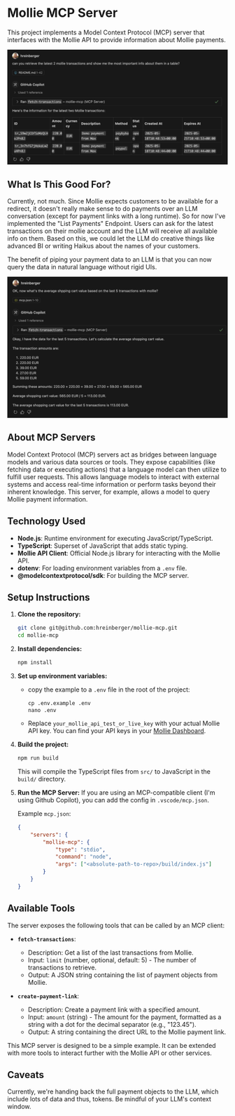 # Mollie MCP Server

This project implements a Model Context Protocol (MCP) server that interfaces with the Mollie API to provide information about Mollie payments.

![Mollie MCP Server Integration](/.github/assets/mollie-mcp.png)

## What Is This Good For?

Currently, not much. Since Mollie expects customers to be available for a redirect, it doesn't really make sense to do payments over an LLM conversation (except for payment links with a long runtime). So for now I've implemented the "List Payments" Endpoint. Users can ask for the latest transactions on their mollie account and the LLM will receive all available info on them. Based on this, we could let the LLM do creative things like advanced BI or writing Haikus about the names of your customers.

The benefit of piping your payment data to an LLM is that you can now query the data in natural language without rigid UIs.

![Average Cart Values](/.github/assets/mollie-mcp-2.png)

## About MCP Servers

Model Context Protocol (MCP) servers act as bridges between language models and various data sources or tools. They expose capabilities (like fetching data or executing actions) that a language model can then utilize to fulfill user requests. This allows language models to interact with external systems and access real-time information or perform tasks beyond their inherent knowledge. This server, for example, allows a model to query Mollie payment information.

## Technology Used

-   **Node.js**: Runtime environment for executing JavaScript/TypeScript.
-   **TypeScript**: Superset of JavaScript that adds static typing.
-   **Mollie API Client**: Official Node.js library for interacting with the Mollie API.
-   **dotenv**: For loading environment variables from a `.env` file.
-   **@modelcontextprotocol/sdk**: For building the MCP server.

## Setup Instructions

1.  **Clone the repository:**

    ```bash
    git clone git@github.com:hreinberger/mollie-mcp.git
    cd mollie-mcp
    ```

2.  **Install dependencies:**

    ```bash
    npm install
    ```

3.  **Set up environment variables:**

    -   copy the example to a `.env` file in the root of the project:
        ```
        cp .env.example .env
        nano .env
        ```
    -   Replace `your_mollie_api_test_or_live_key` with your actual Mollie API key. You can find your API keys in your [Mollie Dashboard](https://www.mollie.com/dashboard/developers/api-keys).

4.  **Build the project:**

    ```bash
    npm run build
    ```

    This will compile the TypeScript files from `src/` to JavaScript in the `build/` directory.

5.  **Run the MCP Server:**
    If you are using an MCP-compatible client (I'm using Github Copilot), you can add the config in `.vscode/mcp.json`.

    Example `mcp.json`:

    ```json
    {
        "servers": {
            "mollie-mcp": {
                "type": "stdio",
                "command": "node",
                "args": ["<absolute-path-to-repo>/build/index.js"]
            }
        }
    }
    ```

## Available Tools

The server exposes the following tools that can be called by an MCP client:

-   **`fetch-transactions`**:

    -   Description: Get a list of the last transactions from Mollie.
    -   Input: `limit` (number, optional, default: 5) - The number of transactions to retrieve.
    -   Output: A JSON string containing the list of payment objects from Mollie.

-   **`create-payment-link`**:
    -   Description: Create a payment link with a specified amount.
    -   Input: `amount` (string) - The amount for the payment, formatted as a string with a dot for the decimal separator (e.g., "123.45").
    -   Output: A string containing the direct URL to the Mollie payment link.

This MCP server is designed to be a simple example. It can be extended with more tools to interact further with the Mollie API or other services.

## Caveats

Currently, we're handing back the full payment objects to the LLM, which include lots of data and thus, tokens. Be mindful of your LLM's context window.
